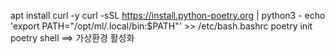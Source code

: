 apt install curl -y
curl -sSL https://install.python-poetry.org | python3 -
echo 'export PATH="/opt/ml/.local/bin:$PATH"' >> /etc/bash.bashrc
poetry init
poetry shell  ==> 가상환경 활성화